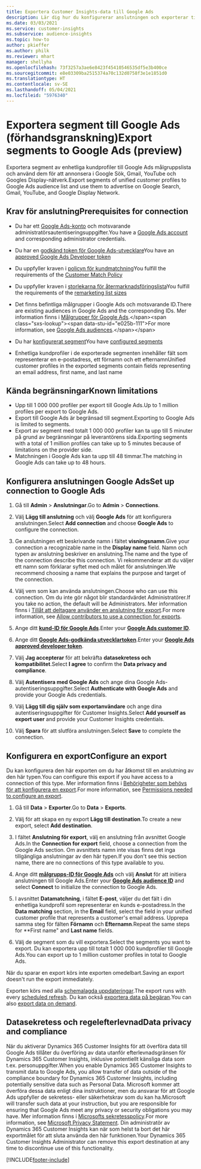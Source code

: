 ```yaml
---
title: Exportera Customer Insights-data till Google Ads
description: Lär dig hur du konfigurerar anslutningen och exporterar till Google Ads.
ms.date: 03/03/2021
ms.service: customer-insights
ms.subservice: audience-insights
ms.topic: how-to
author: pkieffer
ms.author: philk
ms.reviewer: mhart
manager: shellyha
ms.openlocfilehash: 73f3257a3ae6e8423f45410546535df5e3b400ce
ms.sourcegitcommit: e8e03309ba2515374a70c132d0758f3e1e1851d0
ms.translationtype: HT
ms.contentlocale: sv-SE
ms.lasthandoff: 05/04/2021
ms.locfileid: "5976340"
---
```

# <a name="export-segments-to-google-ads-preview"></a><span data-ttu-id="e025b-103">Exportera segment till Google Ads (förhandsgranskning)</span><span class="sxs-lookup"><span data-stu-id="e025b-103">Export segments to Google Ads (preview)</span></span>

<span data-ttu-id="e025b-104">Exportera segment av enhetliga kundprofiler till Google Ads målgruppslista och använd dem för att annonsera i Google Sök, Gmail, YouTube och Googles Display-nätverk.</span><span class="sxs-lookup"><span data-stu-id="e025b-104">Export segments of unified customer profiles to Google Ads audience list and use them to advertise on Google Search, Gmail, YouTube, and Google Display Network.</span></span> 

## <a name="prerequisites-for-connection"></a><span data-ttu-id="e025b-105">Krav för anslutning</span><span class="sxs-lookup"><span data-stu-id="e025b-105">Prerequisites for connection</span></span>

-   <span data-ttu-id="e025b-106">Du har ett [Google Ads-konto](https://ads.google.com/) och motsvarande administratörsautentiseringsuppgifter.</span><span class="sxs-lookup"><span data-stu-id="e025b-106">You have a [Google Ads account](https://ads.google.com/) and corresponding administrator credentials.</span></span>
-   <span data-ttu-id="e025b-107">Du har en [godkänd token för Google Ads-utvecklare](https://developers.google.com/google-ads/api/docs/first-call/dev-token)</span><span class="sxs-lookup"><span data-stu-id="e025b-107">You have an [approved Google Ads Developer token](https://developers.google.com/google-ads/api/docs/first-call/dev-token)</span></span> 
-   <span data-ttu-id="e025b-108">Du uppfyller kraven i [policyn för kundmatchning](https://support.google.com/adspolicy/answer/6299717)</span><span class="sxs-lookup"><span data-stu-id="e025b-108">You fulfill the requirements of the [Customer Match Policy](https://support.google.com/adspolicy/answer/6299717)</span></span>
-   <span data-ttu-id="e025b-109">Du uppfyller kraven i [storlekarna för återmarknadsföringslista](https://support.google.com/google-ads/answer/7558048)</span><span class="sxs-lookup"><span data-stu-id="e025b-109">You fulfill the requirements of the [remarketing list sizes](https://support.google.com/google-ads/answer/7558048)</span></span> 

-   <span data-ttu-id="e025b-110">Det finns befintliga målgrupper i Google Ads och motsvarande ID.</span><span class="sxs-lookup"><span data-stu-id="e025b-110">There are existing audiences in Google Ads and the corresponding IDs.</span></span> <span data-ttu-id="e025b-111">Mer information finns i [Målgrupper för Google Ads](https://support.google.com/google-ads/answer/7558048?hl=en#:~:text=Audience%20lists%20is%20a%20section,Display%20Network%20through%20remarketing%20campaigns.).</span><span class="sxs-lookup"><span data-stu-id="e025b-111">For more information, see [Google Ads audiences](https://support.google.com/google-ads/answer/7558048?hl=en#:~:text=Audience%20lists%20is%20a%20section,Display%20Network%20through%20remarketing%20campaigns.).</span></span>
-   <span data-ttu-id="e025b-112">Du har [konfigurerat segment](segments.md)</span><span class="sxs-lookup"><span data-stu-id="e025b-112">You have [configured segments](segments.md)</span></span>
-   <span data-ttu-id="e025b-113">Enhetliga kundprofiler i de exporterade segmenten innehåller fält som representerar en e-postadress, ett förnamn och ett efternamn</span><span class="sxs-lookup"><span data-stu-id="e025b-113">Unified customer profiles in the exported segments contain fields representing an email address, first name, and last name</span></span>

## <a name="known-limitations"></a><span data-ttu-id="e025b-114">Kända begränsningar</span><span class="sxs-lookup"><span data-stu-id="e025b-114">Known limitations</span></span>

- <span data-ttu-id="e025b-115">Upp till 1 000 000 profiler per export till Google Ads.</span><span class="sxs-lookup"><span data-stu-id="e025b-115">Up to 1 million profiles per export to Google Ads.</span></span>
- <span data-ttu-id="e025b-116">Export till Google Ads är begränsad till segment.</span><span class="sxs-lookup"><span data-stu-id="e025b-116">Exporting to Google Ads is limited to segments.</span></span>
- <span data-ttu-id="e025b-117">Export av segment med totalt 1 000 000 profiler kan ta upp till 5 minuter på grund av begränsningar på leverantörens sida.</span><span class="sxs-lookup"><span data-stu-id="e025b-117">Exporting segments with a total of 1 million profiles can take up to 5 minutes because of limitations on the provider side.</span></span> 
- <span data-ttu-id="e025b-118">Matchningen i Google Ads kan ta upp till 48 timmar.</span><span class="sxs-lookup"><span data-stu-id="e025b-118">The matching in Google Ads can take up to 48 hours.</span></span>

## <a name="set-up-connection-to-google-ads"></a><span data-ttu-id="e025b-119">Konfigurera anslutningen Google Ads</span><span class="sxs-lookup"><span data-stu-id="e025b-119">Set up connection to Google Ads</span></span>

1. <span data-ttu-id="e025b-120">Gå till **Admin** > **Anslutningar**.</span><span class="sxs-lookup"><span data-stu-id="e025b-120">Go to **Admin** > **Connections**.</span></span>

1. <span data-ttu-id="e025b-121">Välj **Lägg till anslutning** och välj **Google Ads** för att konfigurera anslutningen.</span><span class="sxs-lookup"><span data-stu-id="e025b-121">Select **Add connection** and choose **Google Ads** to configure the connection.</span></span>

1. <span data-ttu-id="e025b-122">Ge anslutningen ett beskrivande namn i fältet **visningsnamn**.</span><span class="sxs-lookup"><span data-stu-id="e025b-122">Give your connection a recognizable name in the **Display name** field.</span></span> <span data-ttu-id="e025b-123">Namn och typen av anslutning beskriver en anslutning.</span><span class="sxs-lookup"><span data-stu-id="e025b-123">The name and the type of the connection describe this connection.</span></span> <span data-ttu-id="e025b-124">Vi rekommenderar att du väljer ett namn som förklarar syftet med och målet för anslutningen.</span><span class="sxs-lookup"><span data-stu-id="e025b-124">We recommend choosing a name that explains the purpose and target of the connection.</span></span>

1. <span data-ttu-id="e025b-125">Välj vem som kan använda anslutningen.</span><span class="sxs-lookup"><span data-stu-id="e025b-125">Choose who can use this connection.</span></span> <span data-ttu-id="e025b-126">Om du inte gör något blir standardvärdet Administratörer.</span><span class="sxs-lookup"><span data-stu-id="e025b-126">If you take no action, the default will be Administrators.</span></span> <span data-ttu-id="e025b-127">Mer information finns i [Tillåt att deltagare använder en anslutning för export](connections.md#allow-contributors-to-use-a-connection-for-exports).</span><span class="sxs-lookup"><span data-stu-id="e025b-127">For more information, see [Allow contributors to use a connection for exports](connections.md#allow-contributors-to-use-a-connection-for-exports).</span></span>

1. <span data-ttu-id="e025b-128">Ange ditt **[kund-ID för Google Ads](https://support.google.com/google-ads/answer/1704344)**.</span><span class="sxs-lookup"><span data-stu-id="e025b-128">Enter your **[Google Ads customer ID](https://support.google.com/google-ads/answer/1704344)**.</span></span>

1. <span data-ttu-id="e025b-129">Ange ditt **[Google Ads-godkända utvecklartoken](https://developers.google.com/google-ads/api/docs/first-call/dev-token)**.</span><span class="sxs-lookup"><span data-stu-id="e025b-129">Enter your **[Google Ads approved developer token](https://developers.google.com/google-ads/api/docs/first-call/dev-token)**.</span></span>

1. <span data-ttu-id="e025b-130">Välj **Jag accepterar** för att bekräfta **datasekretess och kompatibilitet**.</span><span class="sxs-lookup"><span data-stu-id="e025b-130">Select **I agree** to confirm the **Data privacy and compliance**.</span></span>

1. <span data-ttu-id="e025b-131">Välj **Autentisera med Google Ads** och ange dina Google Ads-autentiseringsuppgifter.</span><span class="sxs-lookup"><span data-stu-id="e025b-131">Select **Authenticate with Google Ads** and provide your Google Ads credentials.</span></span>

1. <span data-ttu-id="e025b-132">Välj **Lägg till dig själv som exportanvändare** och ange dina autentiseringsuppgifter för Customer Insights.</span><span class="sxs-lookup"><span data-stu-id="e025b-132">Select **Add yourself as export user** and provide your Customer Insights credentials.</span></span>

1. <span data-ttu-id="e025b-133">Välj **Spara** för att slutföra anslutningen.</span><span class="sxs-lookup"><span data-stu-id="e025b-133">Select **Save** to complete the connection.</span></span> 

## <a name="configure-an-export"></a><span data-ttu-id="e025b-134">Konfigurera en export</span><span class="sxs-lookup"><span data-stu-id="e025b-134">Configure an export</span></span>

<span data-ttu-id="e025b-135">Du kan konfigurera den här exporten om du har åtkomst till en anslutning av den här typen.</span><span class="sxs-lookup"><span data-stu-id="e025b-135">You can configure this export if you have access to a connection of this type.</span></span> <span data-ttu-id="e025b-136">Mer information finns i [Behörigheter som behövs för att konfigurera en export](export-destinations.md#set-up-a-new-export).</span><span class="sxs-lookup"><span data-stu-id="e025b-136">For more information, see [Permissions needed to configure an export](export-destinations.md#set-up-a-new-export).</span></span>

1. <span data-ttu-id="e025b-137">Gå till **Data** > **Exporter**.</span><span class="sxs-lookup"><span data-stu-id="e025b-137">Go to **Data** > **Exports**.</span></span>

1. <span data-ttu-id="e025b-138">Välj för att skapa en ny export **Lägg till destination**.</span><span class="sxs-lookup"><span data-stu-id="e025b-138">To create a new export, select **Add destination**.</span></span>

1. <span data-ttu-id="e025b-139">I fältet **Anslutning för export**, välj en anslutning från avsnittet Google Ads.</span><span class="sxs-lookup"><span data-stu-id="e025b-139">In the **Connection for export** field, choose a connection from the Google Ads section.</span></span> <span data-ttu-id="e025b-140">Om avsnittets namn inte visas finns det inga tillgängliga anslutningar av den här typen.</span><span class="sxs-lookup"><span data-stu-id="e025b-140">If you don't see this section name, there are no connections of this type available to you.</span></span>

1. <span data-ttu-id="e025b-141">Ange ditt **[målgrupps-ID för Google Ads](https://support.google.com/google-ads/answer/7558048?hl=en#:~:text=Audience%20lists%20is%20a%20section,Display%20Network%20through%20remarketing%20campaigns.)** och välj **Anslut** för att initiera anslutningen till Google Ads.</span><span class="sxs-lookup"><span data-stu-id="e025b-141">Enter your **[Google Ads audience ID](https://support.google.com/google-ads/answer/7558048?hl=en#:~:text=Audience%20lists%20is%20a%20section,Display%20Network%20through%20remarketing%20campaigns.)** and select **Connect** to initialize the connection to Google Ads.</span></span>

1. <span data-ttu-id="e025b-142">I avsnittet **Datamatchning**, i fältet **E-post**, väljer du det fält i din enhetliga kundprofil som representerar en kunds e-postadress.</span><span class="sxs-lookup"><span data-stu-id="e025b-142">In the **Data matching** section, in the **Email** field, select the field in your unified customer profile that represents a customer's email address.</span></span> <span data-ttu-id="e025b-143">Upprepa samma steg för fälten **Förnamn** och **Efternamn**.</span><span class="sxs-lookup"><span data-stu-id="e025b-143">Repeat the same steps for \*\*First name" and **Last name** fields.</span></span>

1. <span data-ttu-id="e025b-144">Välj de segment som du vill exportera.</span><span class="sxs-lookup"><span data-stu-id="e025b-144">Select the segments you want to export.</span></span> <span data-ttu-id="e025b-145">Du kan exportera upp till totalt 1 000 000 kundprofiler till Google Ads.</span><span class="sxs-lookup"><span data-stu-id="e025b-145">You can export up to 1 million customer profiles in total to Google Ads.</span></span>

<span data-ttu-id="e025b-146">När du sparar en export körs inte exporten omedelbart.</span><span class="sxs-lookup"><span data-stu-id="e025b-146">Saving an export doesn't run the export immediately.</span></span>

<span data-ttu-id="e025b-147">Exporten körs med alla [schemalagda uppdateringar](system.md#schedule-tab).</span><span class="sxs-lookup"><span data-stu-id="e025b-147">The export runs with every [scheduled refresh](system.md#schedule-tab).</span></span> <span data-ttu-id="e025b-148">Du kan också [exportera data på begäran](export-destinations.md#run-exports-on-demand).</span><span class="sxs-lookup"><span data-stu-id="e025b-148">You can also [export data on demand](export-destinations.md#run-exports-on-demand).</span></span> 

## <a name="data-privacy-and-compliance"></a><span data-ttu-id="e025b-149">Datasekretess och regelefterlevnad</span><span class="sxs-lookup"><span data-stu-id="e025b-149">Data privacy and compliance</span></span>

<span data-ttu-id="e025b-150">När du aktiverar Dynamics 365 Customer Insights för att överföra data till Google Ads tillåter du överföring av data utanför efterlevnadsgränsen för Dynamics 365 Customer Insights, inklusive potentiellt känsliga data som t.ex. personuppgifter.</span><span class="sxs-lookup"><span data-stu-id="e025b-150">When you enable Dynamics 365 Customer Insights to transmit data to Google Ads, you allow transfer of data outside of the compliance boundary for Dynamics 365 Customer Insights, including potentially sensitive data such as Personal Data.</span></span> <span data-ttu-id="e025b-151">Microsoft kommer att överföra dessa data enligt dina instruktioner, men du ansvarar för att Google Ads uppfyller de sekretess- eller säkerhetskrav som du kan ha.</span><span class="sxs-lookup"><span data-stu-id="e025b-151">Microsoft will transfer such data at your instruction, but you are responsible for ensuring that Google Ads meet any privacy or security obligations you may have.</span></span> <span data-ttu-id="e025b-152">Mer information finns i [Microsofts sekretesspolicy](https://go.microsoft.com/fwlink/?linkid=396732).</span><span class="sxs-lookup"><span data-stu-id="e025b-152">For more information, see [Microsoft Privacy Statement](https://go.microsoft.com/fwlink/?linkid=396732).</span></span>
<span data-ttu-id="e025b-153">Din administratör av Dynamics 365 Customer Insights kan när som helst ta bort det här exportmålet för att sluta använda den här funktionen.</span><span class="sxs-lookup"><span data-stu-id="e025b-153">Your Dynamics 365 Customer Insights Administrator can remove this export destination at any time to discontinue use of this functionality.</span></span>


[!INCLUDE[footer-include](../includes/footer-banner.md)]
